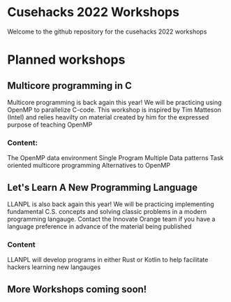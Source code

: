 # Cusehacks 2022 Workshops
Welcome to the github repository for the cusehacks 2022 workshops

# Planned workshops

## Multicore programming in C
Multicore programming is back again this year! We will be practicing using OpenMP to parallelize C-code. 
This workshop is inspired by Tim Matteson (Intel) and relies heavilty on material created by 
him for the expressed purpose of teaching OpenMP

### Content:
The OpenMP data environment
Single Program Multiple Data patterns
Task oriented multicore programming
Alternatives to OpenMP

## Let's Learn A New Programming Language

LLANPL is also back again this year! We will be practicing implementing fundamental C.S. concepts and solving classic problems in a modern programming langauge. Contact the Innovate Orange team if you have a language preference in advance of the material being published

### Content

LLANPL will develop programs in either Rust or Kotlin to help facilitate hackers learning new langauges

## More Workshops coming soon!

